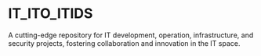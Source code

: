 # IT_ITO_ITIDS
A cutting-edge repository for IT development, operation, infrastructure, and security projects, fostering collaboration and innovation in the IT space.
